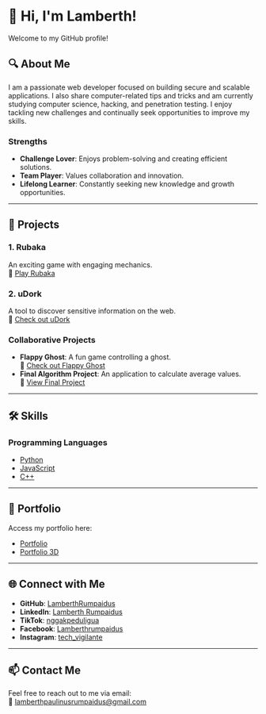 # 👾 Hi, I'm Lamberth!

Welcome to my GitHub profile!

## 🔍 About Me
I am a passionate web developer focused on building secure and scalable applications. I also share computer-related tips and tricks and am currently studying computer science, hacking, and penetration testing. I enjoy tackling new challenges and continually seek opportunities to improve my skills.

### Strengths
- **Challenge Lover**: Enjoys problem-solving and creating efficient solutions.
- **Team Player**: Values collaboration and innovation.
- **Lifelong Learner**: Constantly seeking new knowledge and growth opportunities.

---

## 💼 Projects

### 1. Rubaka
An exciting game with engaging mechanics.  
🔗 [Play Rubaka](https://rubaka.netlify.app/)

### 2. uDork
A tool to discover sensitive information on the web.  
🔗 [Check out uDork](https://github.com/lamberthrumpaidus/uDork)

### Collaborative Projects
- **Flappy Ghost**: A fun game controlling a ghost.  
  🔗 [Check out Flappy Ghost](https://github.com/lamberthrumpaidus/FlappyGhost)
- **Final Algorithm Project**: An application to calculate average values.  
  🔗 [View Final Project](https://github.com/lamberthrumpaidus/FINAL_PROJECT_ALGORITMA)

---

## 🛠️ Skills

### Programming Languages
- [Python](https://github.com/lamberthrumpaidus/Python)
- [JavaScript](https://github.com/lamberthrumpaidus/JavaScript)
- [C++](https://github.com/lamberthrumpaidus/CPP)

---

## 📂 Portfolio
Access my portfolio here:  
- [Portfolio](https://lamberthrumpaidus.netlify.app/)
- [Portfolio 3D](https://3d-lamberthrumpaidus.netlify.app)
---

## 🌐 Connect with Me
- **GitHub**: [LamberthRumpaidus](https://github.com/lamberthrumpaidus/)
- **LinkedIn**: [Lamberth Rumpaidus](https://www.linkedin.com/in/lamberth-rumpaidus-99343a2b4/)
- **TikTok**: [nggakpeduligua](https://www.tiktok.com/@nggakpeduligua/)
- **Facebook**: [Lamberthrumpaidus](https://www.facebook.com/lamberthrumpaidus/)
- **Instagram**: [tech_vigilante](https://www.instagram.com/tech_vigilante/)

---

## 📫 Contact Me
Feel free to reach out to me via email:  
📧 [lamberthpaulinusrumpaidus@gmail.com](mailto:lamberthpaulinusrumpaidus@gmail.com)
